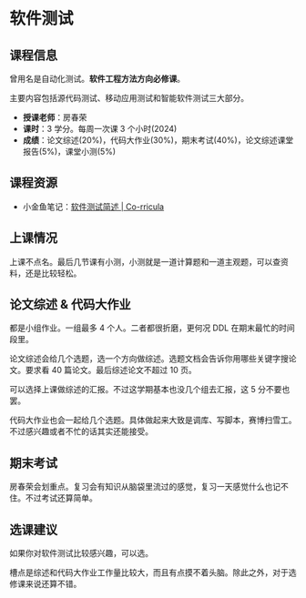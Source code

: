 # 软件测试

## 课程信息

曾用名是自动化测试。**软件工程方法方向必修课**。

主要内容包括源代码测试、移动应用测试和智能软件测试三大部分。

- **授课老师**：房春荣
- **课时**：3 学分。每周一次课 3 个小时(2024)
- **成绩**：论文综述(20%)，代码大作业(30%)，期末考试(40%)，论文综述课堂报告(5%)，课堂小测(5%)

## 课程资源

- 小金鱼笔记：[软件测试简述 | Co-rricula](https://xjynotes.top/软件测试/软件测试简述.html)

## 上课情况

上课不点名。最后几节课有小测，小测就是一道计算题和一道主观题，可以查资料，还是比较轻松。

## 论文综述 & 代码大作业

都是小组作业。一组最多 4 个人。二者都很折磨，更何况 DDL 在期末最忙的时间段里。

论文综述会给几个选题，选一个方向做综述。选题文档会告诉你用哪些关键字搜论文。要求看 40 篇论文。最后综述论文不超过 10 页。

可以选择上课做综述的汇报。不过这学期基本也没几个组去汇报，这 5 分不要也罢。

代码大作业也会一起给几个选题。具体做起来大致是调库、写脚本，赛博扫雪工。不过感兴趣或者不忙的话其实还能接受。

## 期末考试

房春荣会划重点。复习会有知识从脑袋里流过的感觉，复习一天感觉什么也记不住。不过考试还算简单。

## 选课建议

如果你对软件测试比较感兴趣，可以选。

槽点是综述和代码大作业工作量比较大，而且有点摸不着头脑。除此之外，对于选修课来说还算不错。